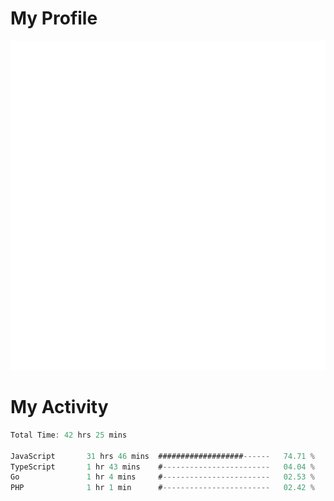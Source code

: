 # My Profile
<img src="https://raw.githubusercontent.com/akmallxx/akmallxx/2f2d024a644949a61dbc923da84b9875860856d3/github-metrics.svg"/>

# My Activity
<!--START_SECTION:waka-->

```rust
Total Time: 42 hrs 25 mins

JavaScript       31 hrs 46 mins  ###################------   74.71 %
TypeScript       1 hr 43 mins    #------------------------   04.04 %
Go               1 hr 4 mins     #------------------------   02.53 %
PHP              1 hr 1 min      #------------------------   02.42 %
```

<!--END_SECTION:waka-->
